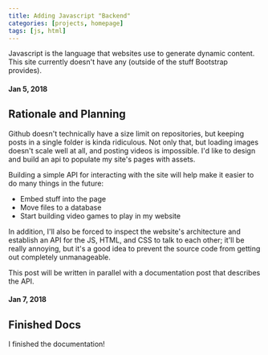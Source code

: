 ```yaml
---
title: Adding Javascript "Backend"
categories: [projects, homepage]
tags: [js, html]
---
```

Javascript is the language that websites use to generate dynamic content. This site currently
doesn't have any (outside of the stuff Bootstrap provides).

#### Jan 5, 2018
## Rationale and Planning
Github doesn't technically have a size limit on repositories, but keeping posts in a single folder
is kinda ridiculous. Not only that, but loading images doesn't scale well at all, and
posting videos is impossible. I'd like to design and build an api to populate my site's pages
with assets.

Building a simple API for interacting with the site will help make it easier to do many
things in the future:

* Embed stuff into the page
* Move files to a database
* Start building video games to play in my website

In addition, I'll also be forced to inspect the website's architecture and
establish an API for the JS, HTML, and CSS to talk to each other; it'll be really annoying,
but it's a good idea to prevent the source code from getting out completely unmanageable.

This post will be written in parallel with a documentation post that describes the API.

#### Jan 7, 2018
## Finished Docs
I finished the documentation!
<!--
#### Jan [], 2018
## System Design

#### Jan [], 2018
## Implementation -->
